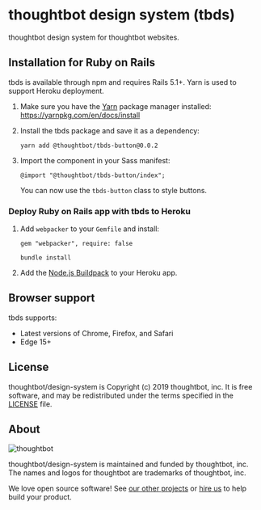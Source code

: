 # thoughtbot design system (tbds)

thoughtbot design system for thoughtbot websites.

## Installation for Ruby on Rails

tbds is available through npm and requires Rails 5.1+. Yarn is used to support
Heroku deployment.

1. Make sure you have the [Yarn] package manager installed:
   https://yarnpkg.com/en/docs/install

1. Install the tbds package and save it as a dependency:

    ```
    yarn add @thoughtbot/tbds-button@0.0.2
    ```

1. Import the component in your Sass manifest:

    ```
    @import "@thoughtbot/tbds-button/index";
    ```

    You can now use the `tbds-button` class to style buttons.

[Yarn]: https://yarnpkg.com/en/

### Deploy Ruby on Rails app with tbds to Heroku

1. Add `webpacker` to your `Gemfile` and install:

    ```
    gem "webpacker", require: false
    ```

    ```
    bundle install
    ```

1. Add the [Node.js Buildpack][nodejs-buildpack] to your Heroku app.

[nodejs-buildpack]: https://elements.heroku.com/buildpacks/heroku/heroku-buildpack-nodejs

## Browser support

tbds supports:

- Latest versions of Chrome, Firefox, and Safari
- Edge 15+

## License

thoughtbot/design-system is Copyright (c) 2019 thoughtbot, inc.
It is free software, and may be redistributed
under the terms specified in the [LICENSE] file.

[LICENSE]: /LICENSE.md

## About

![thoughtbot](http://presskit.thoughtbot.com/images/thoughtbot-logo-for-readmes.svg)

thoughtbot/design-system is maintained and funded by thoughtbot, inc.
The names and logos for thoughtbot are trademarks of thoughtbot, inc.

We love open source software!
See [our other projects][community]
or [hire us][hire] to help build your product.

[community]: https://thoughtbot.com/community?utm_source=github
[hire]: https://thoughtbot.com/hire-us?utm_source=github
